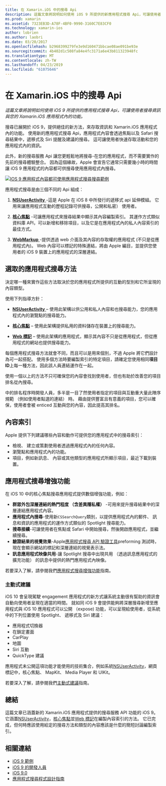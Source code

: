 ```yaml
---
title: 在 Xamarin.iOS 中的搜尋 Api
description: 這篇文章將說明如何使用 iOS 9 所提供的新應用程式搜尋 Api，可讓使用者搜尋資訊與您的 Xamarin.iOS 應用程式內的功能。
ms.prod: xamarin
ms.assetid: 7323EB3D-A78F-4BF0-9990-3160C7E83CF0
ms.technology: xamarin-ios
author: lobrien
ms.author: laobri
ms.date: 03/20/2017
ms.openlocfilehash: b2968399279fe3e9d160471bbcae08ae091be93e
ms.sourcegitcommit: 4b402d1c508fa84e4fc3171a6e43b811323948fc
ms.translationtype: MT
ms.contentlocale: zh-TW
ms.lasthandoff: 04/23/2019
ms.locfileid: "61075646"
---
```

# <a name="search-apis-in-xamarinios"></a>在 Xamarin.iOS 中的搜尋 Api

_這篇文章將說明如何使用 iOS 9 所提供的應用程式搜尋 Api，可讓使用者搜尋資訊與您的 Xamarin.iOS 應用程式內的功能。_

搜尋已展開於 iOS 9，提供絕佳的新方法，來存取資訊和 Xamarin.iOS 應用程式內的功能。 使用新的應用程式搜尋 Api，應用程式內容會透過焦點以及 Safari 搜尋結果中，遞移式及 Siri 提醒及建議的搜尋。 這可讓使用者快速存取活動和您的應用程式內的資訊。

此外，新的搜尋服務 Api 讓您更輕鬆地將搜尋-在您的應用程式，而不需要實作的先前的搜尋體驗整合。 因為這個緣故，Apple 會宣告它通常只需要幾小時的時間讓 iOS 9 應用程式的內容都可供搜尋使用應用程式內搜尋。

[![](images/intro01.png "IOS 9 應用程式內容都可使用應用程式搜尋搜尋範例")](images/intro01.png#lightbox)

應用程式搜尋是由三個不同的 Api 組成：

1. [**NSUserActivity** ](nsuseractivity.md) -這是 Apple 在 iOS 8 中所發行的遞移式 api 延伸模組。 它用來讓應用程式互動的歷程記錄可供搜尋，公開和私密） 使用者。

2. [**核心焦點**](corespotlight.md) -可讓應用程式來搜尋結果中顯示其內容編製索引。 其運作方式類似資料庫 API，可以新增和移除項目，以及它是在應用程式內的私人內容索引的最佳方式。

3. [**WebMarkup** ](web-markup.md) -提供透過 web 介面及其內容的存取權的應用程式 (不只是從應用程式內)。 Web 內容可以標記的特殊連結，將由 Apple 編目，並提供您使用者的 iOS 9 裝置上的應用程式的深層連結。

## <a name="selecting-an-app-search-approach"></a>選取的應用程式搜尋方法

決定哪一種來實作這些方法取決於您的應用程式所提供的互動的型別和它所呈現的內容類型。

使用下列指導方針：

- [**NSUserActivity** ](nsuseractivity.md) – 使用此架構以供公用和私人內容和也搜尋能力，您的應用程式內的瀏覽點的搜尋能力。

- [**核心焦點**](corespotlight.md) – 使用此架構提供私用的資料儲存在裝置上的搜尋能力。

- [**Web 標記**](web-markup.md) – 使用此架構的應用程式，顯示其內容不只是從應用程式，但從應用程式的網站也提供搜尋能力。

每個應用程式搜尋方法就會不同，而且可以是用來個別，不過 Apple 將它們設計為可一起搭配。 使用多個方法時要編製索引的特定項目，請確定您使用相同**項目 ID**上每一種方法，因此該人員連結運作在一起。

使用一個以上的方法不只可確保您的內容會找到使用者，但也有助於改善您的項目排名從內搜尋。

中的排名程序時開發人員，多半是一目了然使用者指定的項目與互動重大量此陣序規範 （例如使用者點選的連結） 時。
藉由提供豐富且有意義的項目，您可以確保，使用者會被 enticed 互動與您的內容，因此提高其排名。

## <a name="what-content-to-index"></a>內容索引

Apple 提供下列建議哪些內容和動作可提供您的應用程式中的搜尋索引：

 - 檢視、 建立或策劃使用者透過應用程式內的任何內容。
 - 瀏覽點和應用程式內的功能。
 - 項目，例如新訊息、 內容或其他類型的應用程式所顯示項目，最近下載到裝置。

## <a name="app-search-enhancements"></a>應用程式搜尋增強功能

在 iOS 10 中的核心焦點搜尋應用程式提供數個增強功能，例如：

- **群眾外包深層連結的熱門程度 （含差異隱私權）** -可用來提升搜尋結果中的深層連結應用程式內容。
- **應用程式內搜尋**-使用新`CSSearchQuery`類別，以提供應用程式內的郵件、 訊息和資訊的應用程式的運作方式類似的 Spotlight 搜尋能力。
- **搜尋接續**-可讓使用者在焦點或 Safari 中開始搜尋，然後開啟應用程式，並繼續搜尋。
- **驗證結果的視覺效果**-Apple[應用程式搜尋 API 驗證工具](https://search.developer.apple.com/appsearch-validation-tool)preforming 測試時，現在會顯示網站的標記和深層連結的視覺表示法。
- **訊息應用程式映像共用**-讓 Spotlight 搜尋中出現共用 （透過訊息應用程式的擴充功能） 的訊息中提供的熱門應用程式內映像。

若要深入了解，請參閱我們[應用程式搜尋增強功能](~/ios/platform/search/app-search-enhancements.md)指南。

### <a name="proactive-suggestions"></a>主動式建議

iOS 10 會呈現駕駛 engagement 應用程式的新方式讓系統主動很有幫助的資訊會自動向使用者呈現在適當的時間。 就如同 iOS 9 會提供能夠將深層搜尋新增至應用程式與 iOS 10 應用程式可以公開 （expose) 功能，可以呈現給使用者，從系統中的下列位置使用 Spotlight、 遞移式及 Siri 建議：

- 應用程式切換器
- 在鎖定畫面
- CarPlay
- 地圖
- Siri 互動
- QuickType 建議 

應用程式未公開這項功能才能使用的技術集合，例如系統[NSUserActivity](xref:Foundation.NSUserActivity)，網頁標記中，核心焦點、 MapKit、 Media Player 和 UIKit。

若要深入了解，請參閱我們[主動式建議](~/ios/platform/search/proactive-suggestions.md)指南。

## <a name="summary"></a>總結

這篇文章已涵蓋新的 Xamarin.iOS 應用程式提供的搜尋服務 API 功能的 iOS 9。 它涵蓋[NSUserActivity](nsuseractivity.md)，[核心焦點](corespotlight.md)並[Web 標記](web-markup.md)在編製內容索引的方法。 它已完成，但何時應該使用給定的搜尋方法和類型的內容應該是什麼的簡短討論編製索引。



## <a name="related-links"></a>相關連結

- [iOS 9 範例](https://developer.xamarin.com/samples/ios/iOS9/)
- [iOS 9 的開發人員](https://developer.apple.com/ios/pre-release/)
- [iOS 9.0](https://developer.apple.com/library/prerelease/ios/releasenotes/General/WhatsNewIniOS/Articles/iOS9.html)
- [應用程式搜尋程式設計指南](https://developer.apple.com/library/prerelease/ios/documentation/General/Conceptual/AppSearch/index.html#//apple_ref/doc/uid/TP40016308)
